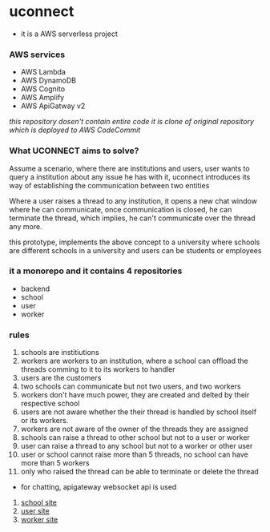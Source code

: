 # uconnect

- it is a AWS serverless project

### AWS services
- AWS Lambda
- AWS DynamoDB
- AWS Cognito
- AWS Amplify
- AWS ApiGatway v2

_this repository dosen't contain entire code it is clone of original repository which is deployed to AWS CodeCommit_

### What UCONNECT aims to solve?

Assume a scenario, where there are institutions and users, user wants to query a institution about any issue he has with it, uconnect introduces its way of establishing the communication between two entities

Where a user raises a thread to any institution, it opens a new chat window where he can communicate, once communication is closed, he can terminate the thread, which implies, he can't communicate over the thread any more.


this prototype, implements the above concept to a university where schools are different schools in a university and users can be students or employees

### it a monorepo and it contains 4 repositories
- backend
- school
- user
- worker

### rules
1. schools are institiutions
2. workers are workers to an institution, where a school can offload the threads comming to it to its workers to handler
3. users are the customers
4. two schools can communicate but not two users, and two workers
5. workers don't have much power, they are created and delted by their respective school
6. users are not aware whether the their thread is handled by school itself or its workers.
7. workers are not aware of the owner of the threads they are assigned
8. schools can raise a thread to other school but not to a user or worker
9. user can raise a thread to any school but not to a worker or other user
10. user or school cannot raise more than 5 threads, no school can have more than 5 workers
11. only who raised the thread can be able to terminate or delete the thread


- for chatting, apigateway websocket api is used

1. [school site](https://master.d2o6e9tfkviwr.amplifyapp.com)
2. [user site](https://master.d19x078zwvk3k5.amplifyapp.com)
3. [worker site](https://master.d1v8mwchabb9qk.amplifyapp.com)
